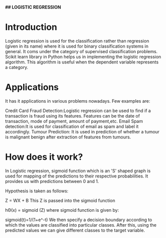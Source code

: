 **## LOGISTIC REGRESSION**

# Introduction

Logistic regression is used for the classification rather than regression (given in its name) where it is used for binary classification systems in general. It coms under the category of supervised classification problems. Scikit learn library in Python helps us in implementing the logistic regression algorithm. This algorithm is useful when the dependent variable represents a category.

# Applications

It has it applications in various problems nowadays. Few examples are:

Credit Card Fraud Detection:Logistic regression can be used to find if a transaction is fraud using its features. Features can be the date of transaction, mode of payment, amount of payment,etc.
Email Spam detection:It is used for classification of email as spam and label it accordingly.
Tumour Prediction: It is used in prediction of whether a tumour is malignant benign after extraction of features from tumours.

# How does it work?

In Logistic regression, sigmoid function which is an 'S' shaped graph is used for mapping of the predictions to their respective probabilities. It provides us with predictions between 0 and 1.

Hypothesis is taken as follows:

Z = WX + B
This Z is passed into the sigmoid function

hΘ(x) = sigmoid (Z)
where sigmoid function is given by:

sigmoid(t)=1/(1+e^-t)
We then specify a decision boundary according to which the values are classified into particular classes. After this, using the predicted values we can give different classes to the target variable.

